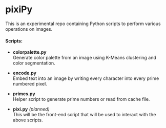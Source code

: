 # pixiPy
This is an experimental repo containing Python scripts to perform various operations on images.  

#### Scripts:
- **colorpalette.py**  
Generate color palette from an image using K-Means clustering and color segmentation.  

- **encode.py**  
Embed text into an image by writing every character into every prime numbered pixel.  

- **primes.py**  
Helper script to generate prime numbers or read from cache file.  

- **pixi.py** *(planned)*  
This will be the front-end script that will be used to interact with the above scripts.  
